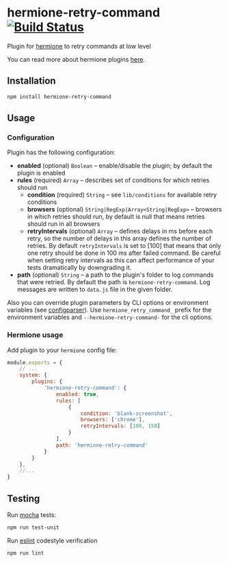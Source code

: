 # hermione-retry-command [![Build Status](https://travis-ci.org/gemini-testing/hermione-retry-command.svg?branch=master)](https://travis-ci.org/gemini-testing/hermione-retry-command)
Plugin for [hermione](https://github.com/gemini-testing/hermione) to retry commands at low level

You can read more about hermione plugins [here](https://github.com/gemini-testing/hermione#plugins).

## Installation

```bash
npm install hermione-retry-command
```

## Usage

### Configuration

Plugin has the following configuration:

* **enabled** (optional) `Boolean` – enable/disable the plugin; by default the plugin is enabled
* **rules** (required) `Array` – describes set of conditions for which retries should run
  * **condition** (required) `String` – see `lib/conditions` for available retry conditions
  * **browsers** (optional) `String|RegExp|Array<String|RegExp>` – browsers in which retries should run, by default is null that means retries should run in all browsers
  * **retryIntervals** (optional) `Array` – defines delays in ms before each retry, so the number of delays in this array defines the number of retries. By default `retryIntervals` is set to [100] that means that only one retry should be done in 100 ms after failed command. Be careful when setting retry intervals as this can affect performance of your tests dramatically by downgrading it.
* **path** (optional) `String` – a path to the plugin's folder to log commands that were retried. By default the path is `hermione-retry-command`. Log messages are written to `data.js` file in the given folder.

Also you can override plugin parameters by CLI options or environment variables (see [configparser](https://github.com/gemini-testing/configparser)). Use `hermione_retry_command_` prefix for the environment variables and `--hermione-retry-command-` for the cli options.

### Hermione usage

Add plugin to your `hermione` config file:

```js
module.exports = {
    // ...
    system: {
        plugins: {
            'hermione-retry-command': {
                enabled: true,
                rules: [
                    {
                        condition: 'blank-screenshot',
                        browsers: ['chrome'],
                        retryIntervals: [100, 150]
                    }
                ],
                path: 'hermione-retry-command'
            }
        }
    },
    //...
}
```

## Testing

Run [mocha](http://mochajs.org) tests:
```bash
npm run test-unit
```

Run [eslint](http://eslint.org) codestyle verification
```bash
npm run lint
```
